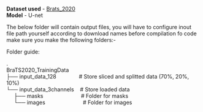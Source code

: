 **Dataset used** - [Brats_2020](https://www.kaggle.com/datasets/awsaf49/brats20-dataset-training-validation) <br/>
**Model** - U-net

The below folder will contain output files, you will have to configure inout file path yourself according to download names
before compilation fo code make sure you make the following folders:-<br/>

Folder guide:<br/>

.<br/>
BraTS2020_TrainingData<br/>
├── input_data_128 &nbsp; &nbsp; &nbsp; &nbsp; &nbsp; &nbsp; &nbsp; # Store sliced and splitted data (70%, 20%, 10%)<br/>
└── input_data_3channels &nbsp;&nbsp;&nbsp;# Store loaded data<br/>
&nbsp;&nbsp;&nbsp;&nbsp;&nbsp;├── masks &nbsp; &nbsp; &nbsp; &nbsp; &nbsp; &nbsp; &nbsp; &nbsp; &nbsp; &nbsp; &nbsp; &nbsp; # Folder for masks<br/>
&nbsp;&nbsp;&nbsp;&nbsp;&nbsp;└── images &nbsp; &nbsp; &nbsp; &nbsp; &nbsp; &nbsp; &nbsp; &nbsp; &nbsp; &nbsp; &nbsp; &nbsp; # Folder for images<br/>
